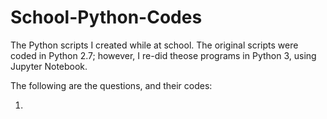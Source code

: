 # School-Python-Codes
The Python scripts I created while at school. The original scripts were coded in Python 2.7; however, I re-did theose programs in Python 3, using Jupyter Notebook.

The following are the questions, and their codes:

1. 
